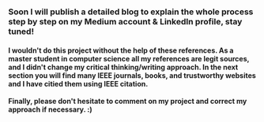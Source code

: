 ### Soon I will publish a detailed blog to explain the whole process step by step on my Medium account & LinkedIn profile, stay tuned!

#### I wouldn't do this project without the help of these references. As a master student in computer science all my references are legit sources, and I didn't change my critical thinking/writing approach. In the next section you will find many IEEE journals, books, and trustworthy websites and I have citied them using IEEE citation. 

**Finally, please don't hesitate to comment on my project and correct my approach if necessary. :)**

